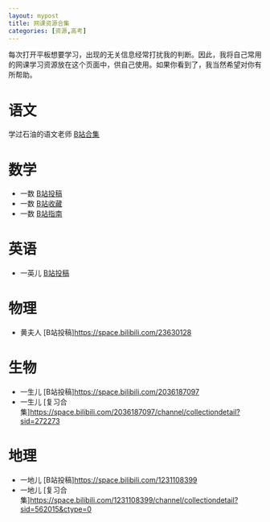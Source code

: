 ```yaml
---
layout: mypost
title: 网课资源合集
categories: [资源,高考]
---
```

每次打开平板想要学习，出现的无关信息经常打扰我的判断。因此，我将自己常用的网课学习资源放在这个页面中，供自己使用。如果你看到了，我当然希望对你有所帮助。

# 语文

学过石油的语文老师 [B站合集](https://space.bilibili.com/39737405/channel/series)

# 数学

* 一数 [B站投稿](https://space.bilibili.com/14229967/video)
* 一数 [B站收藏](https://space.bilibili.com/14229967/)
* 一数 [B站指南](https://www.bilibili.com/read/cv12199980)

# 英语

* 一英儿 [B站投稿](https://space.bilibili.com/632207543)

# 物理

* 黄夫人 [B站投稿]https://space.bilibili.com/23630128

# 生物

* 一生儿 [B站投稿]https://space.bilibili.com/2036187097
* 一生儿 [复习合集]https://space.bilibili.com/2036187097/channel/collectiondetail?sid=272273

# 地理
* 一地儿 [B站投稿]https://space.bilibili.com/1231108399
* 一地儿 [复习合集]https://space.bilibili.com/1231108399/channel/collectiondetail?sid=562015&ctype=0